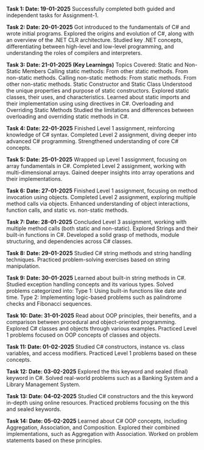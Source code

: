 **Task 1: Date: 19-01-2025**
Successfully completed both guided and independent tasks for Assignment-1.

**Task 2: Date: 20-01-2025**
Got introduced to the fundamentals of C# and wrote initial programs.
Explored the origins and evolution of C#, along with an overview of the .NET CLR architecture.
Studied key .NET concepts, differentiating between high-level and low-level programming, and understanding the roles of compilers and interpreters.

**Task 3: Date: 21-01-2025 (Key Learnings)**
Topics Covered:
Static and Non-Static Members
Calling static methods:
From other static methods.
From non-static methods.
Calling non-static methods:
From static methods.
From other non-static methods.
Static Constructor and Static Class
Understood the unique properties and purpose of static constructors.
Explored static classes, their uses, and characteristics.
Learned about static imports and their implementation using using directives in C#.
Overloading and Overriding Static Methods
Studied the limitations and differences between overloading and overriding static methods in C#.

**Task 4: Date: 22-01-2025**
Finished Level 1 assignment, reinforcing knowledge of C# syntax.
Completed Level 2 assignment, diving deeper into advanced C# programming.
Strengthened understanding of core C# concepts.

**Task 5: Date: 25-01-2025**
Wrapped up Level 1 assignment, focusing on array fundamentals in C#.
Completed Level 2 assignment, working with multi-dimensional arrays.
Gained deeper insights into array operations and their implementations.

**Task 6: Date: 27-01-2025**
Finished Level 1 assignment, focusing on method invocation using objects.
Completed Level 2 assignment, exploring multiple method calls via objects.
Enhanced understanding of object interactions, function calls, and static vs. non-static methods.

**Task 7: Date: 28-01-2025**
Concluded Level 3 assignment, working with multiple method calls (both static and non-static).
Explored Strings and their built-in functions in C#.
Developed a solid grasp of methods, module structuring, and dependencies across C# classes.

**Task 8: Date: 29-01-2025**
Studied C# string methods and string handling techniques.
Practiced problem-solving exercises based on string manipulation.

**Task 9: Date: 30-01-2025**
Learned about built-in string methods in C#.
Studied exception handling concepts and its various types.
Solved problems categorized into:
Type 1: Using built-in functions like date and time.
Type 2: Implementing logic-based problems such as palindrome checks and Fibonacci sequences.

**Task 10: Date: 31-01-2025**
Read about OOP principles, their benefits, and a comparison between procedural and object-oriented programming.
Explored C# classes and objects through various examples.
Practiced Level 1 problems focused on OOP concepts of classes and objects.

**Task 11: Date: 01-02-2025**
Studied C# constructors, instance vs. class variables, and access modifiers.
Practiced Level 1 problems based on these concepts.

**Task 12: Date: 03-02-2025**
Explored the this keyword and sealed (final) keyword in C#.
Solved real-world problems such as a Banking System and a Library Management System.

**Task 13: Date: 04-02-2025**
Studied C# constructors and the this keyword in-depth using online resources.
Practiced problems focusing on the this and sealed keywords.

**Task 14: Date: 05-02-2025**
Learned about C# OOP concepts, including Aggregation, Association, and Composition.
Explored their combined implementations, such as Aggregation with Association.
Worked on problem statements based on these principles.
